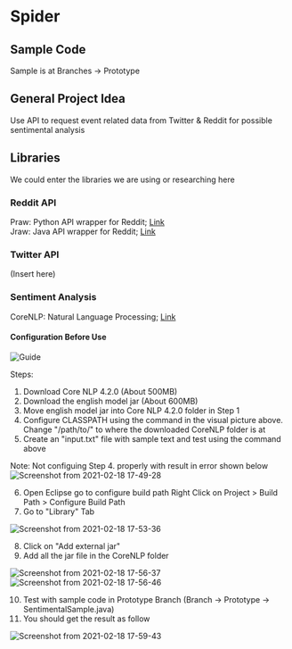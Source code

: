 # Spider

## Sample Code 
Sample is at Branches -> Prototype

## General Project Idea 
Use API to request event related data from Twitter & Reddit for possible sentimental analysis

## Libraries
We could enter the libraries we are using or researching here

### Reddit API 
Praw: Python API wrapper for Reddit; [Link](https://praw.readthedocs.io/en/latest/)<br />
Jraw: Java API wrapper for Reddit; [Link](https://javadoc.jitpack.io/com/github/mattbdean/JRAW/v1.1.0/javadoc/index.html)

### Twitter API
(Insert here)

### Sentiment Analysis 
CoreNLP: Natural Language Processing; [Link](https://stanfordnlp.github.io/CoreNLP/index.html)

#### Configuration Before Use 

![Guide](https://user-images.githubusercontent.com/23652958/108338841-aac54e80-7211-11eb-8f5b-9890141cbc34.png)

Steps: 
1. Download Core NLP 4.2.0 (About 500MB)
2. Download the english model jar (About 600MB)
3. Move english model jar into Core NLP 4.2.0 folder in Step 1
4. Configure CLASSPATH using the command in the visual picture above. 
  Change "/path/to/" to where the downloaded CoreNLP folder is at
5. Create an "input.txt" file with sample text and test using the command above 

Note: Not configuing Step 4. properly with result in error shown below 
![Screenshot from 2021-02-18 17-49-28](https://user-images.githubusercontent.com/23652958/108338941-c7fa1d00-7211-11eb-8aa3-7ed26f7128fb.png)


6. Open Eclipse go to configure build path 
   Right Click on Project > Build Path > Configure Build Path 
7. Go to "Library" Tab 

![Screenshot from 2021-02-18 17-53-36](https://user-images.githubusercontent.com/23652958/108339414-5a9abc00-7212-11eb-918a-29b8e045dfac.png)

8. Click on "Add external jar"
9. Add all the jar file in the CoreNLP folder 

![Screenshot from 2021-02-18 17-56-37](https://user-images.githubusercontent.com/23652958/108339699-b6654500-7212-11eb-893e-577b3ff2beb2.png)
![Screenshot from 2021-02-18 17-56-46](https://user-images.githubusercontent.com/23652958/108339733-c11fda00-7212-11eb-8406-6322d67ded62.png)

10. Test with sample code in Prototype Branch (Branch -> Prototype -> SentimentalSample.java)
11. You should get the result as follow

![Screenshot from 2021-02-18 17-59-43](https://user-images.githubusercontent.com/23652958/108340035-1cea6300-7213-11eb-96e3-33e708262ce1.png)

